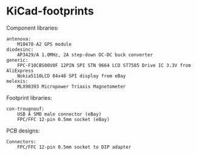# KiCad-footprints

Component libraries:

	antenova:
		M10478-A2 GPS module
	diodesinc:
		AP3429/A 1.0MHz, 2A step-down DC-DC buck converter
	generic:
		FPC-F10CBS00V0F 12PIN SPI STN 9664 LCD ST7585 Drive IC 3.3V from AliExpress
		Nokia5110LCD 84x48 SPI display from eBay
	melexis:
		MLX90393 Micropower Triaxis Magnetometer
		
Footprint libraries:

	con-trougnouf:
		USB A SMD male connector (eBay)
		FPC/FFC 12-pin 0.5mm socket (eBay)
		
PCB designs:
	
	Connectors:
		FPC/FFC 12-pin 0.5mm socket to DIP adapter
